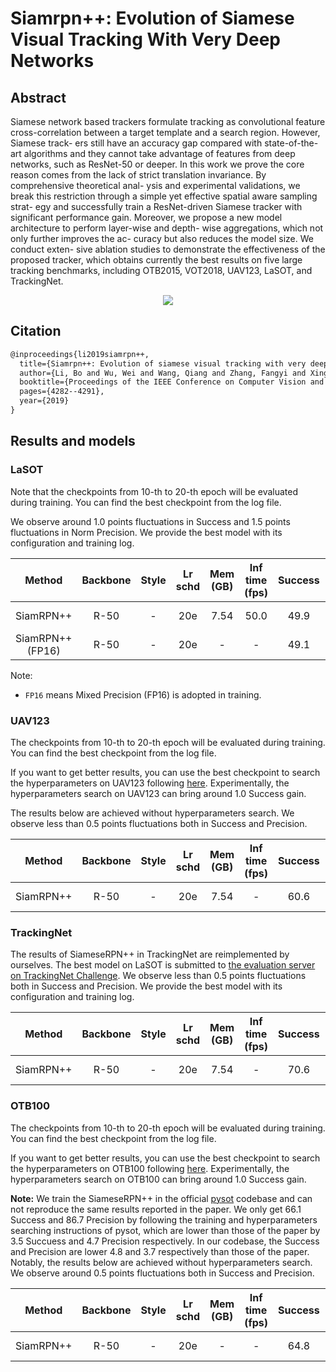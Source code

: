 # Siamrpn++: Evolution of Siamese Visual Tracking With Very Deep Networks

## Abstract

Siamese network based trackers formulate tracking as
convolutional feature cross-correlation between a target
template and a search region. However, Siamese track-
ers still have an accuracy gap compared with state-of-the-
art algorithms and they cannot take advantage of features
from deep networks, such as ResNet-50 or deeper. In this
work we prove the core reason comes from the lack of strict
translation invariance. By comprehensive theoretical anal-
ysis and experimental validations, we break this restriction
through a simple yet effective spatial aware sampling strat-
egy and successfully train a ResNet-driven Siamese tracker
with significant performance gain. Moreover, we propose
a new model architecture to perform layer-wise and depth-
wise aggregations, which not only further improves the ac-
curacy but also reduces the model size. We conduct exten-
sive ablation studies to demonstrate the effectiveness of the
proposed tracker, which obtains currently the best results
on five large tracking benchmarks, including OTB2015,
VOT2018, UAV123, LaSOT, and TrackingNet.

<div align="center">
  <img src="https://user-images.githubusercontent.com/34888372/142985529-0a9b4e18-5476-40c6-8abf-7d68aab1e5c9.png"/>
</div>

## Citation

```latex
@inproceedings{li2019siamrpn++,
  title={Siamrpn++: Evolution of siamese visual tracking with very deep networks},
  author={Li, Bo and Wu, Wei and Wang, Qiang and Zhang, Fangyi and Xing, Junliang and Yan, Junjie},
  booktitle={Proceedings of the IEEE Conference on Computer Vision and Pattern Recognition},
  pages={4282--4291},
  year={2019}
}
```

## Results and models

### LaSOT

Note that the checkpoints from 10-th to 20-th epoch will be evaluated during training. You can find the best checkpoint from the log file.

We observe around 1.0 points fluctuations in Success and 1.5 points fluctuations in Norm Precision. We provide the best model with its configuration and training log.

| Method |    Backbone     |  Style  | Lr schd | Mem (GB) | Inf time (fps) | Success | Norm precision | Config | Download |
| :-------------: | :-------------: | :-----: | :-----: | :------: | :------------: | :----: | :----: | :------: | :--------: |
| SiamRPN++ |    R-50    |  -  |   20e    | 7.54        | 50.0              | 49.9 | 57.9 | [config](siamese_rpn_r50_1x_lasot.py) | [model](https://download.openmmlab.com/mmtracking/sot/siamese_rpn/siamese_rpn_r50_1x_lasot/siamese_rpn_r50_1x_lasot_20201218_051019-3c522eff.pth) &#124; [log](https://download.openmmlab.com/mmtracking/sot/siamese_rpn/siamese_rpn_r50_1x_lasot/siamese_rpn_r50_1x_lasot_20201218_051019.log.json) |
| SiamRPN++ <br> (FP16) |    R-50    |  -  |   20e    | -        | -              | 49.1 | 57.0 | [config](siamese_rpn_r50_fp16_1x_lasot.py) | [model](https://download.openmmlab.com/mmtracking/fp16/siamese_rpn_r50_fp16_1x_lasot_20210731_110245-6733c67e.pth) &#124; [log](https://download.openmmlab.com/mmtracking/fp16/siamese_rpn_r50_fp16_1x_lasot_20210731_110245.log.json) |

Note:

+ `FP16` means Mixed Precision (FP16) is adopted in training.

### UAV123

The checkpoints from 10-th to 20-th epoch will be evaluated during training. You can find the best checkpoint from the log file.

If you want to get better results, you can use the best checkpoint to search the hyperparameters on UAV123 following [here](https://github.com/open-mmlab/mmtracking/blob/master/docs/useful_tools_scripts.md#siameserpn-test-time-parameter-search).
Experimentally, the hyperparameters search on UAV123 can bring around 1.0 Success gain.

The results below are achieved without hyperparameters search. We observe less than 0.5 points fluctuations both in Success and Precision.

| Method |    Backbone     |  Style  | Lr schd | Mem (GB) | Inf time (fps) | Success | Norm Precision | Precision | Config | Download |
| :-------------: | :-------------: | :-----: | :-----: | :------: | :------------: | :----: | :----: | :------: | :------: | :--------: |
| SiamRPN++ |    R-50    |  -  |   20e    | 7.54     | -             | 60.6 | 76.5 | 80.5 | [config](siamese_rpn_r50_1x_uav123.py) | [model](https://download.openmmlab.com/mmtracking/sot/siamese_rpn/siamese_rpn_r50_1x_uav123/siamese_rpn_r50_1x_uav123_20210917_104452-36ac4934.pth) &#124; [log](https://download.openmmlab.com/mmtracking/sot/siamese_rpn/siamese_rpn_r50_1x_uav123/siamese_rpn_r50_1x_uav123_20210917_104452.log.json) |

### TrackingNet

The results of SiameseRPN++ in TrackingNet are reimplemented by ourselves. The best model on LaSOT is submitted to [the evaluation server on TrackingNet Challenge](http://eval.tracking-net.org/web/challenges/challenge-page/39/submission). We observe less than 0.5 points fluctuations both in Success and Precision. We provide the best model with its configuration and training log.

| Method |    Backbone     |  Style  | Lr schd | Mem (GB) | Inf time (fps) | Success | Norm precision | Precision |Config | Download |
| :-------------: | :-------------: | :-----: | :-----: | :------: | :------------: | :----: | :----: | :------: | :------: | :--------: |
| SiamRPN++ |    R-50    |  -  |   20e    |  7.54     | -             | 70.6 | 77.6 | 65.7 | [config](siamese_rpn_r50_1x_trackingnet.py) | [model](https://download.openmmlab.com/mmtracking/sot/siamese_rpn/siamese_rpn_r50_1x_lasot/siamese_rpn_r50_1x_lasot_20201218_051019-3c522eff.pth) &#124; [log](https://download.openmmlab.com/mmtracking/sot/siamese_rpn/siamese_rpn_r50_1x_lasot/siamese_rpn_r50_1x_lasot_20201218_051019.log.json) |

### OTB100

The checkpoints from 10-th to 20-th epoch will be evaluated during training. You can find the best checkpoint from the log file.

If you want to get better results, you can use the best checkpoint to search the hyperparameters on OTB100 following [here](https://github.com/open-mmlab/mmtracking/blob/master/docs/useful_tools_scripts.md#siameserpn-test-time-parameter-search). Experimentally, the hyperparameters search on OTB100 can bring around 1.0 Success gain.

**Note:** We train the SiameseRPN++ in the official [pysot](https://github.com/STVIR/pysot) codebase and can not reproduce the same results reported in the paper. We only get 66.1 Success and 86.7 Precision by following the training and hyperparameters searching instructions of pysot, which are lower than those of the paper by 3.5 Succuess and 4.7 Precision respectively. In our codebase, the Success and Precision are lower 4.8 and 3.7 respectively than those of the paper. Notably, the results below are achieved without hyperparameters search. We observe around 0.5 points fluctuations both in Success and Precision.

| Method |    Backbone     |  Style  | Lr schd | Mem (GB) | Inf time (fps) | Success | Norm Precision | Precision | Config | Download |
| :-------------: | :-------------: | :-----: | :-----: | :------: | :------------: | :----: | :----: | :------: | :------: | :--------: |
| SiamRPN++ |    R-50    |  -  |   20e    |  -   | -              | 64.8 | 83.2 | 87.7 | [config](siamese_rpn_r50_1x_otb100.py) | [model](https://download.openmmlab.com/mmtracking/sot/siamese_rpn/siamese_rpn_r50_1x_otb100/siamese_rpn_r50_1x_otb100_20210920_001757-12636a0a.pth) &#124; [log](https://download.openmmlab.com/mmtracking/sot/siamese_rpn/siamese_rpn_r50_1x_otb100/siamese_rpn_r50_1x_otb100_20210920_001757.log.json) |
